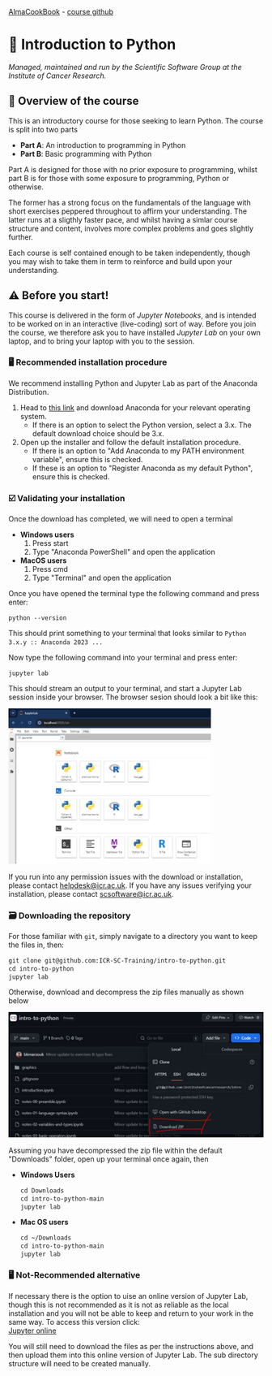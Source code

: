 [AlmaCookBook](https://almacookbook.github.io/) - [course github](https://github.com/ICR-SC-Training/intro-to-python)
# 🐍 Introduction to Python
*Managed, maintained and run by the Scientific Software Group at the Institute of Cancer Research.*

## 🚀 Overview of the course
This is an introductory course for those seeking to learn Python. The course is split into two parts
- **Part A**: An introduction to programming in Python
- **Part B**: Basic programming with Python

Part A is designed for those with no prior exposure to programming, whilst part B is for those with some exposure to programming, Python or otherwise.

The former has a strong focus on the fundamentals of the language with short exercises peppered throughout to affirm your understanding. 
The latter runs at a sligthly faster pace, and whilst having a simlar course structure and content, involves more complex problems and goes slightly further.

Each course is self contained enough to be taken independently, though you may wish to take them in term to reinforce and build upon your understanding.


## ⚠️ Before you start!

This course is delivered in the form of *Jupyter Notebooks*, and is intended to be worked on in an interactive (live-coding) sort of way. 
Before you join the course, we therefore ask you to have installed *Jupyter Lab* on your own laptop, and to bring your laptop with you to the session.


### 🖥️ Recommended installation procedure

We recommend installing Python and Jupyter Lab as part of the Anaconda Distribution.

1. Head to [this link](https://www.anaconda.com/download#download-section) and download Anaconda for your relevant operating system.
    - If there is an option to select the Python version, select a 3.x. The default download choice should be 3.x.
2. Open up the installer and follow the default installation procedure.
    - If there is an option to "Add Anaconda to my PATH environment variable", ensure this is checked.
    - If these is an option to "Register Anaconda as my default Python", ensure this is checked.


### ☑️ Validating your installation

Once the download has completed, we will need to open a terminal

- **Windows users**
    1. Press start
    2. Type "Anaconda PowerShell" and open the application
- **MacOS users**
    1. Press cmd
    2. Type "Terminal" and open the application

Once you have opened the terminal type the following command and press enter:

```shell
python --version
```

This should print something to your terminal that looks similar to `Python 3.x.y :: Anaconda 2023 ...`

Now type the following command into your terminal and press enter:

```shell
jupyter lab
```

This should stream an output to your terminal, and start a Jupyter Lab session inside your browser. The browser sesion should look a bit like this:

<img src=graphics/jupyter_lab.JPG width="400">

If you run into any permission issues with the download or installation, please contact helpdesk@icr.ac.uk.
If you have any issues verifying your installation, please contact scsoftware@icr.ac.uk.

### 🗃️ Downloading the repository

For those familiar with `git`, simply navigate to a directory you want to keep the files in, then:

```shell
git clone git@github.com:ICR-SC-Training/intro-to-python.git
cd intro-to-python
jupyter lab
```

Otherwise, download and decompress the zip files manually as shown below

<img src=graphics/zip_download.JPG  width="600">

Assuming you have decompressed the zip file within the default "Downloads" folder, open up your terminal once again, then

- **Windows Users**
    ```shell
    cd Downloads
    cd intro-to-python-main
    jupyter lab
    ```
- **Mac OS users**
    ```shell
    cd ~/Downloads
    cd intro-to-python-main
    jupyter lab
    ```

### 🖥️ Not-Recommended alternative

If necessary there is the option to uise an online version of Jupyter Lab, though this is not recommended as it is not as reliable as the local installation and you will not be able to keep and return to your work in the same way. To access this version click:  
[Jupyter online](https://jupyter.org/try-jupyter/lab/?path=notebooks%2FIntro.ipynb)

You will still need to download the files as per the instructions above, and then upload them into this online version of Jupyter Lab. The sub directory structure will need to be created manually.

